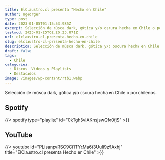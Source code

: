 ```yaml
---
title: ElClaustro.cl presenta "Hecho en Chile"
author: ngeorger
type: post
date: 2023-01-05T01:15:53.985Z
excerpt: Selección de músca dark, gótica y/o oscura hecha en Chile o por chilenos.
lastmod: 2023-01-25T02:26:23.871Z
url: elclaustro-cl-presenta-hecho-en-chile
slug: elclaustro-cl-presenta-hecho-en-chile
description: Selección de músca dark, gótica y/o oscura hecha en Chile o por chilenos.
draft: false
tags:
  - Chile
categories:
  - Discos, Videos y Playlists
  - Destacados
image: /images/wp-content/rtb1.webp
---
```


Selección de músca dark, gótica y/o oscura hecha en Chile o por chilenos.

## Spotify

{{< spotify type="playlist" id="0kTghBvIAKnsjswQfo0fjS" >}}

## YouTube

{{< youtube id="PLisanpvRSC9Ci1TYxMa6t3UuIi9z9Axhj" title="ElClaustro.cl presenta Hecho en Chile" >}}
